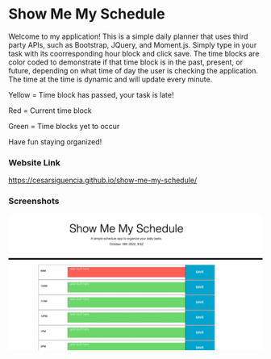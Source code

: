 # Show Me My Schedule

Welcome to my application! This is a simple daily planner that uses third party APIs, such as Bootstrap, JQuery, and Moment.js. Simply type in your task with its coorresponding hour block and click save. The time blocks are color coded to demonstrate if that time block is in the past, present, or future, depending on what time of day the user is checking the application. The time at the time is dynamic and will update every minute. 

Yellow = Time block has passed, your task is late!

Red = Current time block

Green = Time blocks yet to occur

Have fun staying organized!

### Website Link

https://cesarsiguencia.github.io/show-me-my-schedule/


### Screenshots 
![Screenshot 1](/screenshots/screenshots-1.jpeg)
